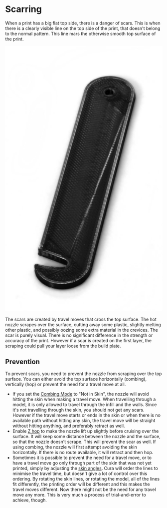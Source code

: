 Scarring
====
When a print has a big flat top side, there is a danger of scars. This is when there is a clearly visible line on the top side of the print, that doesn't belong to the normal pattern. This line mars the otherwise smooth top surface of the print.

![A diagonal scar across the surface](../images/scarring.jpg)

The scars are created by travel moves that cross the top surface. The hot nozzle scrapes over the surface, cutting away some plastic, slightly melting other plastic, and possibly oozing some extra material in the crevices. The scar is purely visual. There is no significant difference in the strength or accuracy of the print. However if a scar is created on the first layer, the scraping could pull your layer loose from the build plate.

Prevention
----
To prevent scars, you need to prevent the nozzle from scraping over the top surface. You can either avoid the top surface horizontally (combing), vertically (hop) or prevent the need for a travel move at all.
* If you set the [Combing Mode](../travel/retraction_combing.md) to "Not in Skin", the nozzle will avoid hitting the skin when making a travel move. When travelling through a model, it is only allowed to travel through the infill and the walls. Since it's not travelling through the skin, you should not get any scars. However if the travel move starts or ends in the skin or when there is no available path without hitting any skin, the travel move will be straight without hitting anything, and preferably retract as well.
* Enable [Z hop](../travel/retraction_hop_enabled.md) to make the nozzle lift up slightly before cruising over the surface. It will keep some distance between the nozzle and the surface, so that the nozzle doesn't scrape. This will prevent the scar as well. If using combing, the nozzle will first attempt avoiding the skin horizontally. If there is no route available, it will retract and then hop.
* Sometimes it is possible to prevent the need for a travel move, or to have a travel move go only through part of the skin that was not yet printed, simply by adjusting the [skin angles](../top_bottom/skin_angles.md). Cura will order the lines to minimise the travel time, but doesn't give a lot of control over this ordering. By rotating the skin lines, or rotating the model, all of the lines fit differently, the printing order will be different and this makes the travel moves different. Now there might not be the need for any travel move any more. This is very much a process of trial-and-error to achieve, though.